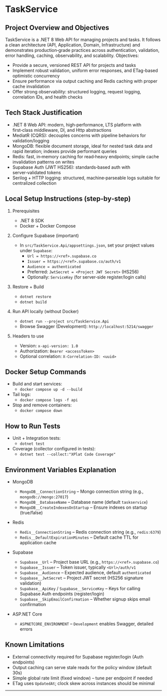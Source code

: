 # TaskService

## Project Overview and Objectives

TaskService is a .NET 8 Web API for managing projects and tasks. It follows a clean architecture (API, Application, Domain, Infrastructure) and demonstrates production‑grade practices across authentication, validation, error handling, caching, observability, and scalability. Objectives:
- Provide a secure, versioned REST API for projects and tasks
- Implement robust validation, uniform error responses, and ETag-based optimistic concurrency
- Ensure performance via output caching and Redis caching with proper cache invalidation
- Offer strong observability: structured logging, request logging, correlation IDs, and health checks

## Tech Stack Justification
- .NET 8 Web API: modern, high‑performance, LTS platform with first‑class middleware, DI, and Http abstractions
- MediatR (CQRS): decouples concerns with pipeline behaviors for validation/logging
- MongoDB: flexible document storage, ideal for nested task data and rapid iteration; indexes provide performant queries
- Redis: fast, in‑memory caching for read‑heavy endpoints; simple cache invalidation patterns on writes
- Supabase Auth (JWT HS256): standards‑based auth with server‑validated tokens
- Serilog + HTTP logging: structured, machine‑parseable logs suitable for centralized collection

## Local Setup Instructions (step‑by‑step)
1) Prerequisites
   - .NET 8 SDK
   - Docker + Docker Compose

2) Configure Supabase (important)
   - In `src/TaskService.Api/appsettings.json`, set your project values under `Supabase`:
     - `Url = https://<ref>.supabase.co`
     - `Issuer = https://<ref>.supabase.co/auth/v1`
     - `Audience = authenticated`
     - Preferred: `JwtSecret = <Project JWT Secret>` (HS256)
     - Optionally: `ServiceKey` (for server‑side register/login calls)

3) Restore + Build
   - `dotnet restore`
   - `dotnet build`

4) Run API locally (without Docker)
   - `dotnet run --project src/TaskService.Api`
   - Browse Swagger (Development): `http://localhost:5214/swagger`

5) Headers to use
   - Version: `x-api-version: 1.0`
   - Authorization: `Bearer <accessToken>`
   - Optional correlation: `X-Correlation-ID: <uuid>`

## Docker Setup Commands
- Build and start services:
  - `docker compose up -d --build`
- Tail logs:
  - `docker compose logs -f api`
- Stop and remove containers:
  - `docker compose down`

## How to Run Tests
- Unit + Integration tests:
  - `dotnet test`
- Coverage (collector configured in tests):
  - `dotnet test --collect:"XPlat Code Coverage"`

## Environment Variables Explanation
- MongoDB
  - `MongoDB__ConnectionString` – Mongo connection string (e.g., `mongodb://mongo:27017`)
  - `MongoDB__DatabaseName` – Database name (default `taskservice`)
  - `MongoDB__CreateIndexesOnStartup` – Ensure indexes on startup (true/false)

- Redis
  - `Redis__ConnectionString` – Redis connection string (e.g., `redis:6379`)
  - `Redis__DefaultExpirationMinutes` – Default cache TTL for application cache

- Supabase
  - `Supabase__Url` – Project base URL (e.g., `https://<ref>.supabase.co`)
  - `Supabase__Issuer` – Token issuer, typically `<Url>/auth/v1`
  - `Supabase__Audience` – Expected audience, default `authenticated`
  - `Supabase__JwtSecret` – Project JWT secret (HS256 signature validation)
  - `Supabase__ApiKey` / `Supabase__ServiceKey` – Keys for calling Supabase Auth endpoints (register/login)
  - `Supabase__SkipEmailConfirmation` – Whether signup skips email confirmation

- ASP.NET Core
  - `ASPNETCORE_ENVIRONMENT` – `Development` enables Swagger, detailed errors

## Known Limitations
- External connectivity required for Supabase register/login (Auth endpoints)
- Output caching can serve stale reads for the policy window (default 30s)
- Simple global rate limit (fixed window) – tune per endpoint if needed
- ETag uses `UpdatedAt`; clock skew across instances should be minimal

---
